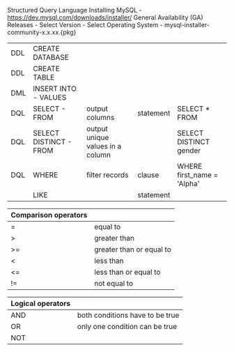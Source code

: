Structured Query Language
Installing MySQL - https://dev.mysql.com/downloads/installer/
    General Availability (GA) Releases - Select Version - Select Operating System - mysql-installer-community-x.x.xx.{pkg}


|     |                        |                                  |           |                            |
| --- | ---------------------- | -------------------------------- | --------- | -------------------------- |
| DDL | CREATE DATABASE        |                                  |           |                            |
| DDL | CREATE TABLE           |                                  |           |                            |
| DML | INSERT INTO - VALUES   |                                  |           |                            |
| DQL | SELECT - FROM          | output columns                   | statement | SELECT * FROM              |
| DQL | SELECT DISTINCT - FROM | output unique values in a column |           | SELECT DISTINCT gender     |
| DQL | WHERE                  | filter records                   | clause    | WHERE first_name = 'Alpha' |
|     | LIKE                   |                                  | statement |                            |

| Comparison operators |                          |
| -------------------- | ------------------------ |
| =                    | equal to                 |
| >                    | greater than             |
| >=                   | greater than or equal to |
| <                    | less than                |
| <=                   | less than or equal to    |
| !=                   | not equal to             |

| Logical operators |                                 |
| ----------------- | ------------------------------- |
| AND               | both conditions have to be true |
| OR                | only one condition can be true  |
| NOT               |                                 |
